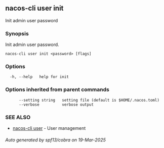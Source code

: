 ## nacos-cli user init

Init admin user password

### Synopsis

Init admin user password.

```
nacos-cli user init <password> [flags]
```

### Options

```
  -h, --help   help for init
```

### Options inherited from parent commands

```
      --setting string   setting file (default is $HOME/.nacos.toml)
      --verbose          verbose output
```

### SEE ALSO

* [nacos-cli user](nacos-cli_user.md)	 - User management

###### Auto generated by spf13/cobra on 19-Mar-2025
